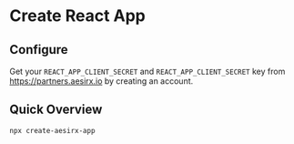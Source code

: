 # Create React App

## Configure

Get your `REACT_APP_CLIENT_SECRET` and `REACT_APP_CLIENT_SECRET` key from https://partners.aesirx.io by creating an account.

## Quick Overview

```sh
npx create-aesirx-app
```
